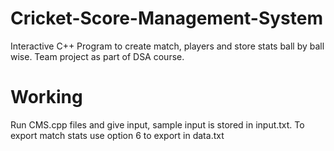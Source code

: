# Cricket-Score-Management-System
Interactive C++ Program to create match, players and store stats ball by ball wise. Team project as part of DSA course.
# Working 
Run CMS.cpp files and give input, sample input is stored in input.txt. To export match stats use option 6 to export in data.txt
